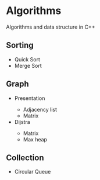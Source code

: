 <h1>Algorithms</h1>
<p>Algorithms and data structure in C++</p>

<h2>Sorting</h2>
<ul>
    <li>Quick Sort</li>
    <li>Merge Sort</li>
</ul>
<h2>Graph</h2>
<ul>
    <li>Presentation</li>
        <ul>
            <li>Adjacency list</li>
            <li>Matrix</li>
        </ul>
    <li>Dijstra</li>
        <ul>
            <li>Matrix</li>
            <li>Max heap</li>
        </ul>
</ul>
<h2>Collection</h2>
<ul>
    <li>Circular Queue</li>
</ul>
